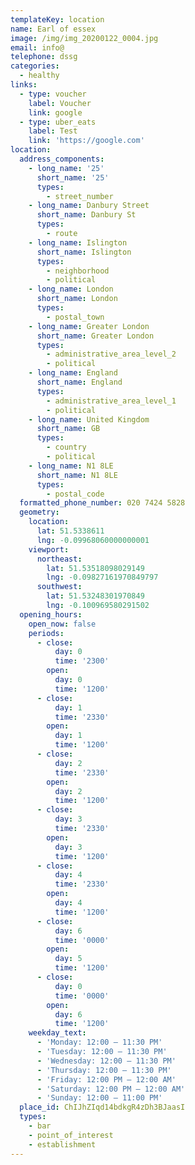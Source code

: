 ```yaml
---
templateKey: location
name: Earl of essex
image: /img/img_20200122_0004.jpg
email: info@
telephone: dssg
categories:
  - healthy
links:
  - type: voucher
    label: Voucher
    link: google
  - type: uber_eats
    label: Test
    link: 'https://google.com'
location:
  address_components:
    - long_name: '25'
      short_name: '25'
      types:
        - street_number
    - long_name: Danbury Street
      short_name: Danbury St
      types:
        - route
    - long_name: Islington
      short_name: Islington
      types:
        - neighborhood
        - political
    - long_name: London
      short_name: London
      types:
        - postal_town
    - long_name: Greater London
      short_name: Greater London
      types:
        - administrative_area_level_2
        - political
    - long_name: England
      short_name: England
      types:
        - administrative_area_level_1
        - political
    - long_name: United Kingdom
      short_name: GB
      types:
        - country
        - political
    - long_name: N1 8LE
      short_name: N1 8LE
      types:
        - postal_code
  formatted_phone_number: 020 7424 5828
  geometry:
    location:
      lat: 51.5338611
      lng: -0.09968060000000001
    viewport:
      northeast:
        lat: 51.53518098029149
        lng: -0.09827161970849797
      southwest:
        lat: 51.53248301970849
        lng: -0.100969580291502
  opening_hours:
    open_now: false
    periods:
      - close:
          day: 0
          time: '2300'
        open:
          day: 0
          time: '1200'
      - close:
          day: 1
          time: '2330'
        open:
          day: 1
          time: '1200'
      - close:
          day: 2
          time: '2330'
        open:
          day: 2
          time: '1200'
      - close:
          day: 3
          time: '2330'
        open:
          day: 3
          time: '1200'
      - close:
          day: 4
          time: '2330'
        open:
          day: 4
          time: '1200'
      - close:
          day: 6
          time: '0000'
        open:
          day: 5
          time: '1200'
      - close:
          day: 0
          time: '0000'
        open:
          day: 6
          time: '1200'
    weekday_text:
      - 'Monday: 12:00 – 11:30 PM'
      - 'Tuesday: 12:00 – 11:30 PM'
      - 'Wednesday: 12:00 – 11:30 PM'
      - 'Thursday: 12:00 – 11:30 PM'
      - 'Friday: 12:00 PM – 12:00 AM'
      - 'Saturday: 12:00 PM – 12:00 AM'
      - 'Sunday: 12:00 – 11:00 PM'
  place_id: ChIJhZIqd14bdkgR4zDh3BJaasI
  types:
    - bar
    - point_of_interest
    - establishment
---
```

